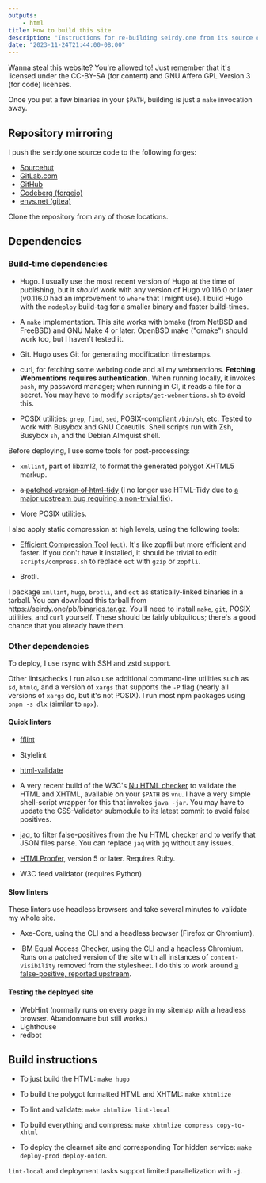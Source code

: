 ```yaml
---
outputs:
    - html
title: How to build this site
description: "Instructions for re-building seirdy.one from its source code"
date: "2023-11-24T21:44:00-08:00"
---
```

Wanna steal this website? You're allowed to! Just remember that it's licensed under the CC-BY-SA (for content) and GNU Affero GPL Version 3 (for code) licenses.

Once you put a few binaries in your `$PATH`, building is just a `make` invocation away.

## Repository mirroring

I push the seirdy.one source code to the following forges:

- [Sourcehut](https://sr.ht/~seirdy/seirdy.one/)
- [GitLab.com](https://gitlab.com/Seirdy/seirdy.one)
- [GitHub](https://github.com/Seirdy/seirdy.one)
- [Codeberg (forgejo)](https://codeberg.org/Seirdy/seirdy.one)
- [envs.net (gitea)](https://git.envs.net/Seirdy/seirdy.one)

Clone the repository from any of those locations.

## Dependencies

### Build-time dependencies

- Hugo. I usually use the most recent version of Hugo at the time of publishing, but it _should_ work with any version of Hugo v0.116.0 or later (v0.116.0 had an improvement to `where` that I might use). I build Hugo with the `nodeploy` build-tag for a smaller binary and faster build-times.

- A `make` implementation. This site works with bmake (from NetBSD and FreeBSD) and GNU Make 4 or later. OpenBSD make ("omake") should work too, but I haven't tested it.

- Git. Hugo uses Git for generating modification timestamps.

- curl, for fetching some webring code and all my webmentions. **Fetching Webmentions requires authentication.** When running locally, it invokes `pash`, my password manager; when running in CI, it reads a file for a secret. You may have to modify `scripts/get-webmentions.sh` to avoid this.

- POSIX utilities: `grep`, `find`, `sed`, POSIX-compliant `/bin/sh`, etc. Tested to work with Busybox and GNU Coreutils. Shell scripts run with Zsh, Busybox `sh`, and the Debian Almquist shell.

Before deploying, I use some tools for post-processing:

- `xmllint`, part of libxml2, to format the generated polygot XHTML5 markup.

- ~~a [patched version of html-tidy](https://git.sr.ht/~seirdy/tidy-html5)~~ (I no longer use HTML-Tidy due to [a major upstream bug requiring a non-trivial fix](https://github.com/htacg/tidy-html5/issues/1094)).

- More POSIX utilities.

I also apply static compression at high levels, using the following tools:

- [Efficient Compression Tool](https://github.com/fhanau/Efficient-Compression-Tool) (`ect`). It's like zopfli but more efficient and faster. If you don't have it installed, it should be trivial to edit `scripts/compress.sh` to replace `ect` with `gzip` or `zopfli`.

- Brotli.

I package `xmllint`, `hugo`, `brotli`, and `ect` as statically-linked binaries in a tarball. You can download this tarball from <https://seirdy.one/pb/binaries.tar.gz>. You'll need to install `make`, `git`, POSIX utilities, and `curl` yourself. These should be fairly ubiquitous; there's a good chance that you already have them.

### Other dependencies

To deploy, I use rsync with SSH and zstd support.

Other lints/checks I run also use additional command-line utilities such as `sd`, `htmlq`, and a version of `xargs` that supports the `-P` flag (nearly all versions of `xargs` do, but it's not POSIX). I run most npm packages using `pnpm -s dlx` (similar to `npx`).

#### Quick linters

- [fflint](https://www.fflint.dev/)

- Stylelint

- [html-validate](https://html-validate.org/)

- A very recent build of the W3C's [Nu HTML checker](https://github.com/validator/validator) to validate the HTML and XHTML, available on your `$PATH` as `vnu`. I have a very simple shell-script wrapper for this that invokes `java -jar`. You may have to update the CSS-Validator submodule to its latest commit to avoid false positives.

- [jaq](https://github.com/01mf02/jaq), to filter false-positives from the Nu HTML checker and to verify that JSON files parse. You can replace `jaq` with `jq` without any issues.

- [HTMLProofer](https://github.com/gjtorikian/html-proofer), version 5 or later. Requires Ruby.

- W3C feed validator (requires Python)

#### Slow linters

These linters use headless browsers and take several minutes to validate my whole site.

- Axe-Core, using the CLI and a headless browser (Firefox or Chromium).

- IBM Equal Access Checker, using the CLI and a headless Chromium. Runs on a patched version of the site with all instances of `content-visibility` removed from the stylesheet. I do this to work around [a false-positive, reported upstream](https://github.com/IBMa/equal-access/issues/1008).

#### Testing the deployed site

- WebHint (normally runs on every page in my sitemap with a headless browser. Abandonware but still works.)
- Lighthouse
- redbot

## Build instructions

- To just build the HTML: `make hugo`

- To build the polygot formatted HTML and XHTML: `make xhtmlize`

- To lint and validate: `make xhtmlize lint-local`

- To build everything and compress: `make xhtmlize compress copy-to-xhtml`

- To deploy the clearnet site and corresponding Tor hidden service: `make deploy-prod deploy-onion`.

`lint-local` and deployment tasks support limited parallelization with `-j`.

